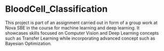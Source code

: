 # BloodCell_Classification
This project is part of an assignment carried out in form of a group work at Nova SBE in the course for machine learning and deep learning. It showcases skills focused on Computer Vision and Deep Learning concepts such as Transfer Learning while incorporating advanced concept such as Bayesian Optimization.
